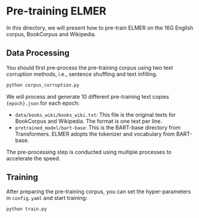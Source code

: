 # Pre-training ELMER

In this directory, we will present how to pre-train ELMER on the 16G English corpus, BookCorpus and Wikipedia.

## Data Processing

You should first pre-process the pre-training corpus using two text corruption methods, i.e., sentence shuffling and text infilling.

```python
python corpus_corruption.py
```

We will process and generate 10 different pre-training text copies `{epoch}.json` for each epoch:

- `data/books_wiki/books_wiki.txt`: This file is the original texts for BookCorpus and Wikipedia. The format is one text per line.
- `pretrained_model/bart-base`: This is the BART-base directory from Transformers. ELMER adopts the tokenizer and vocabulary from BART-base.

The pre-processing step is conducted using multiple processes to accelerate the speed.

## Training

After preparing the pre-training corpus, you can set the hyper-parameters in `config.yaml` and start training:

```python
python train.py
```
